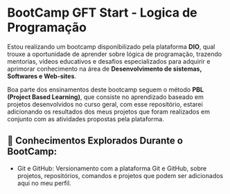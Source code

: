 # BootCamp GFT Start - Logica de Programação

Estou realizando um bootcamp disponibilizado pela plataforma **DIO**, qual trouxe a oportunidade de aprender sobre lógica de programação, trazendo mentorias, vídeos educativos e desafios especializados para adquirir e aprimorar conhecimento na área de **Desenvolvimento de sistemas, Softwares e Web-sites**.

Boa parte dos ensinamentos deste bootcamp seguem o método **PBL (Project Based Learning)**, que consiste no aprendizado baseado em projetos desenvolvidos no curso geral, com esse repositório, estarei adicionando os resultados dos meus projetos que foram realizados em conjunto com as atividades propostas pela plataforma.

## 📖 Conhecimentos Explorados Durante o BootCamp:

- Git e GitHub: Versionamento com a plataforma Git e GitHub, sobre projetos, repositórios, comandos e projetos que podem ser adicionados aqui no meu perfil.

